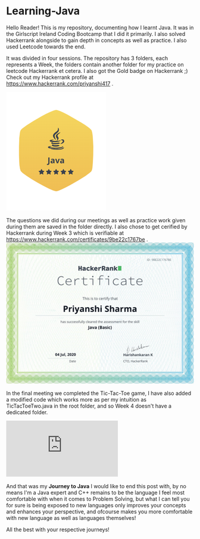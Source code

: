 # Learning-Java

Hello Reader! This is my repository, documenting how I learnt Java. It was in the Girlscript Ireland Coding Bootcamp that I did it primarily. I also solved Hackerrank alongside to gain depth in concepts as well as practice. I also used Leetcode towards the end.

It was divided in four sessions.
The repository has 3 folders, each represents a Week, the folders contain another folder for my practice on leetcode Hackerrank et cetera.
I also got the Gold badge on Hackerrank ;) Check out my Hackerrank profile at https://www.hackerrank.com/priyanshi417 .

![5-stars](https://github.com/priyanshisharma/Learning-Java/blob/master/Week2/javastars.png)

The questions we did during our meetings as well as practice work given during them are saved in the folder directly.
I also chose to get cerified by Hackerrank during Week 3 which is verifiable at https://www.hackerrank.com/certificates/9be22c1767be .
![Java(Basic) Hackerrank](https://github.com/priyanshisharma/Learning-Java/blob/master/Week3/HackerrankCertification/Java(Basic)HackerrankCertification.png)

In the final meeting we completed the Tic-Tac-Toe game, I have also added a modified code which works more as per my intuition as TicTacToeTwo.java in the root folder, and so Week 4 doesn't have a dedicated folder.

![Bootcamp-Participation-Certificate](https://github.com/priyanshisharma/Learning-Java/blob/master/GirscriptIrelandCodingBootcamp.pdf)

And that was my **Journey to Java**
I would like to end this post with, by no means I'm a Java expert and C++ remains to be the language I feel most comfortable with when it comes to Problem Solving, but what I can tell you for sure is being exposed to new languages only improves your concepts and enhances your perspective, and ofcourse makes you more comfortable with new language as well as languages themselves!

All the best with your respective journeys!
